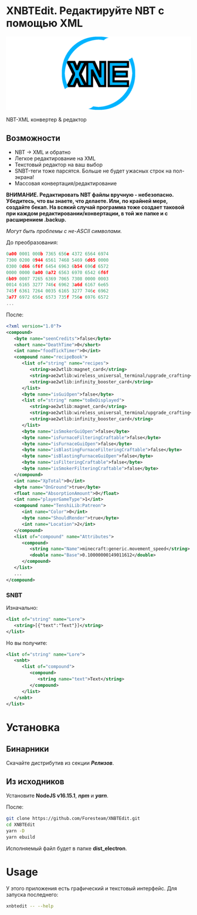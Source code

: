 # XNBTEdit. Редактируйте NBT с помощью XML
![](logo.png)

NBT-XML конвертер & редактор
## Возможности
* NBT -> XML и обратно
* Легкое редактирование на XML
* Текстовый редактор на ваш выбор
* SNBT-теги тоже парсятся. Больше не будет ужасных строк на пол-экрана!
* Массовая конвертация/редактирование

**ВНИМАНИЕ. Редактировать NBT файлы вручную - небезопасно. Убедитесь, что вы знаете, что делаете. Или, по крайней мере, создайте бекап. На всякий случай программа тоже создает таковой при каждом редактировании/конвертации, в той же папке и с расширением .backup.**

*Могут быть проблемы с не-ASCII символами.*

До преобразования:
```h
0a00 0001 000b 7365 656e 4372 6564 6974
7300 0200 0944 6561 7468 5469 6d65 0000
0300 0d66 6f6f 6454 6963 6b54 696d 6572
0000 0000 0a00 0a72 6563 6970 6542 6f6f
6b09 0007 7265 6369 7065 7308 0000 0003
0014 6165 3277 746c 6962 3a6d 6167 6e65
745f 6361 7264 0035 6165 3277 746c 6962
3a77 6972 656c 6573 735f 756e 6976 6572
...
```
После:
```xml
<?xml version="1.0"?>
<compound>
   <byte name="seenCredits">false</byte>
   <short name="DeathTime">0</short>
   <int name="foodTickTimer">0</int>
   <compound name="recipeBook">
      <list of="string" name="recipes">
         <string>ae2wtlib:magnet_card</string>
         <string>ae2wtlib:wireless_universal_terminal/upgrade_crafting</string>
         <string>ae2wtlib:infinity_booster_card</string>
      </list>
      <byte name="isGuiOpen">false</byte>
      <list of="string" name="toBeDisplayed">
         <string>ae2wtlib:magnet_card</string>
         <string>ae2wtlib:wireless_universal_terminal/upgrade_crafting</string>
         <string>ae2wtlib:infinity_booster_card</string>
      </list>
      <byte name="isSmokerGuiOpen">false</byte>
      <byte name="isFurnaceFilteringCraftable">false</byte>
      <byte name="isFurnaceGuiOpen">false</byte>
      <byte name="isBlastingFurnaceFilteringCraftable">false</byte>
      <byte name="isBlastingFurnaceGuiOpen">false</byte>
      <byte name="isFilteringCraftable">false</byte>
      <byte name="isSmokerFilteringCraftable">false</byte>
   </compound>
   <int name="XpTotal">0</int>
   <byte name="OnGround">true</byte>
   <float name="AbsorptionAmount">0</float>
   <int name="playerGameType">1</int>
   <compound name="TenshiLib:Patreon">
      <int name="Color">0</int>
      <byte name="ShouldRender">true</byte>
      <int name="Location">2</int>
   </compound>
   <list of="compound" name="Attributes">
      <compound>
         <string name="Name">minecraft:generic.movement_speed</string>
         <double name="Base">0.10000000149011612</double>
      </compound>
   </list>
   ...
</compound>
```
### SNBT
Изначально:
```xml
<list of="string" name="Lore">
   <string>[{"text":"Text"}]</string>
</list>
```
Но вы получите:
```xml
<list of="string" name="Lore">
   <snbt>
      <list of="compound">
         <compound>
            <string name="text">Text</string>
         </compound>
      </list>
   </snbt>
</list>
```

# Установка
## Бинарники
Скачайте дистрибутив из секции  ***Релизов***.
## Из исходников
Установите **NodeJS v16.15.1**, ***npm*** и ***yarn***.

После:
```sh
git clone https://github.com/Foresteam/XNBTEdit.git
cd XNBTEdit
yarn -D
yarn ebuild
```

Исполняемый файл будет в папке **dist_electron**.

# Usage
У этого приложения есть графический и текстовый интерфейс. Для запуска последнего:
```sh
xnbtedit -- --help
```